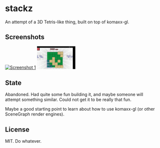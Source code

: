 # stackz
An attempt of a 3D Tetris-like thing, built on top of komaxx-gl.

## Screenshots

<a href="/scrsh1.jpg"><img src="/stackz.jpg" alt="Screenshot 1" width="25%" /></a>
<a href="/scrsh2.png"><img src="/scrsh2.png" alt="Screenshot 2" width="25%" /></a>

## State

Abandoned. Had quite some fun building it, and maybe someone will attempt something similar. Could not get it to be really that fun.

Maybe a good starting point to learn about how to use komaxx-gl (or other SceneGraph render engines).

## License

MIT. Do whatever.
